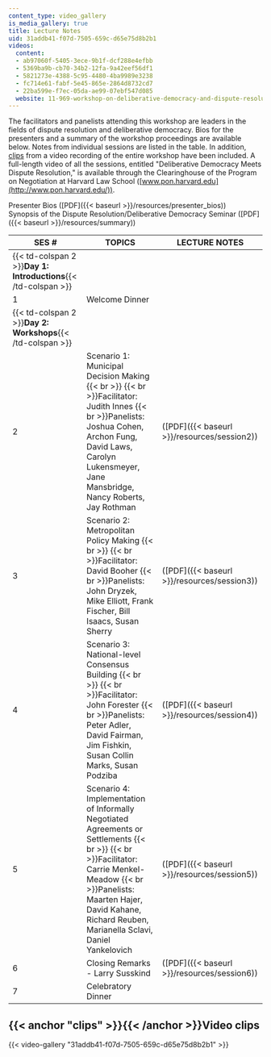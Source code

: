 ```yaml
---
content_type: video_gallery
is_media_gallery: true
title: Lecture Notes
uid: 31addb41-f07d-7505-659c-d65e75d8b2b1
videos:
  content:
  - ab97060f-5405-3ece-9b1f-dcf288e4efbb
  - 5369ba9b-cb70-34b2-12fa-9a42eef56df1
  - 5821273e-4388-5c95-4480-4ba9989e3238
  - fc714e61-fabf-5e45-865e-2864d8732cd7
  - 22ba599e-f7ec-05da-ae99-07ebf547d085
  website: 11-969-workshop-on-deliberative-democracy-and-dispute-resolution-summer-2005
---
```


The facilitators and panelists attending this workshop are leaders in the fields of dispute resolution and deliberative democracy. Bios for the presenters and a summary of the workshop proceedings are available below. Notes from individual sessions are listed in the table. In addition, [clips](#clips) from a video recording of the entire workshop have been included. A full-length video of all the sessions, entitled "Deliberative Democracy Meets Dispute Resolution," is available through the Clearinghouse of the Program on Negotiation at Harvard Law School ([www.pon.harvard.edu](http://www.pon.harvard.edu/)).

Presenter Bios ([PDF]({{< baseurl >}}/resources/presenter_bios))  
Synopsis of the Dispute Resolution/Deliberative Democracy Seminar ([PDF]({{< baseurl >}}/resources/summary))

| SES # | TOPICS | LECTURE NOTES |
| --- | --- | --- |
| {{< td-colspan 2 >}}**Day 1: Introductions**{{< /td-colspan >}} |||
| 1 | Welcome Dinner | &nbsp; |
| {{< td-colspan 2 >}}**Day 2: Workshops**{{< /td-colspan >}} |||
| 2 | Scenario 1: Municipal Decision Making  {{< br >}}  {{< br >}}Facilitator: Judith Innes  {{< br >}}Panelists: Joshua Cohen, Archon Fung, David Laws, Carolyn Lukensmeyer, Jane Mansbridge, Nancy Roberts, Jay Rothman | ([PDF]({{< baseurl >}}/resources/session2)) |
| 3 | Scenario 2: Metropolitan Policy Making  {{< br >}}  {{< br >}}Facilitator: David Booher  {{< br >}}Panelists: John Dryzek, Mike Elliott, Frank Fischer, Bill Isaacs, Susan Sherry | ([PDF]({{< baseurl >}}/resources/session3)) |
| 4 | Scenario 3: National-level Consensus Building  {{< br >}}  {{< br >}}Facilitator: John Forester  {{< br >}}Panelists: Peter Adler, David Fairman, Jim Fishkin, Susan Collin Marks, Susan Podziba | ([PDF]({{< baseurl >}}/resources/session4)) |
| 5 | Scenario 4: Implementation of Informally Negotiated Agreements or Settlements  {{< br >}}  {{< br >}}Facilitator: Carrie Menkel-Meadow  {{< br >}}Panelists: Maarten Hajer, David Kahane, Richard Reuben, Marianella Sclavi, Daniel Yankelovich | ([PDF]({{< baseurl >}}/resources/session5)) |
| 6 | Closing Remarks - Larry Susskind | ([PDF]({{< baseurl >}}/resources/session6)) |
| 7 | Celebratory Dinner |   

{{< anchor "clips" >}}{{< /anchor >}}Video clips
------------------------------------------------

{{< video-gallery "31addb41-f07d-7505-659c-d65e75d8b2b1" >}}

